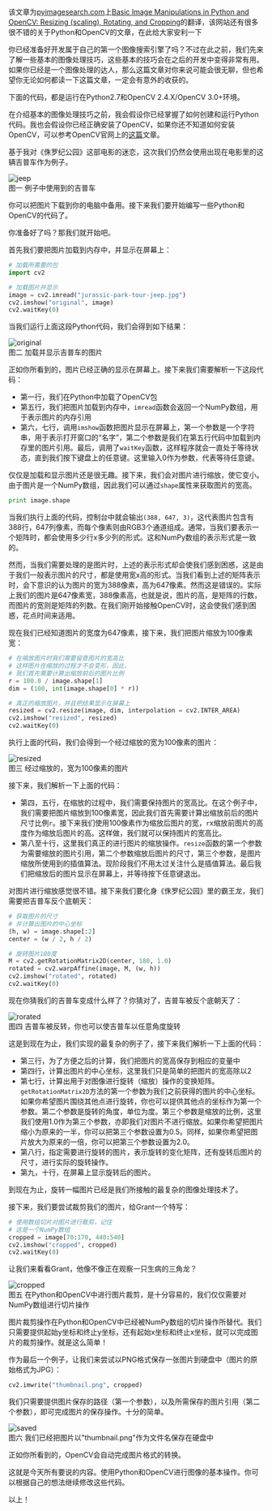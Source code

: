 该文章为[pyimagesearch.com](http://www.pyimagesearch.com)上[Basic Image Manipulations in Python and OpenCV: Resizing (scaling), Rotating, and Cropping](http://www.pyimagesearch.com/2014/01/20/basic-image-manipulations-in-python-and-opencv-resizing-scaling-rotating-and-cropping/)的翻译，该网站还有很多很不错的关于Python和OpenCV的文章，在此给大家安利一下

你已经准备好开发属于自己的第一个图像搜索引擎了吗？不过在此之前，我们先来了解一些基本的图像处理技巧，这些基本的技巧会在之后的开发中变得非常有用。如果你已经是一个图像处理的达人，那么这篇文章对你来说可能会很无聊，但也希望你无论如何都读一下这篇文章，一定会有意外的收获的。

下面的代码，都是运行在Python2.7和OpenCV 2.4.X/OpenCV 3.0+环境。

在介绍基本的图像处理技巧之前，我会假设你已经掌握了如何创建和运行Python代码。我也会假设你已经正确安装了OpenCV，如果你还不知道如何安装OpenCV，可以参考OpenCV官网上的[这篇](http://opencv.org/quickstart.html)文章。

基于我对《侏罗纪公园》这部电影的迷恋，这次我们仍然会使用出现在电影里的这辆吉普车作为例子。

![jeep](./images/jurassic-park-tour-jeep.jpg)<br>
图一 例子中使用到的吉普车

你可以把图片下载到你的电脑中备用。接下来我们要开始编写一些Python和OpenCV的代码了。

你准备好了吗？那我们就开始吧。

首先我们要把图片加载到内存中，并显示在屏幕上：

```python
# 加载所需要的包
import cv2

# 加载图片并显示
image = cv2.imread("jurassic-park-tour-jeep.jpg")
cv2.imshow("original", image)
cv2.waitKey(0)
```

当我们运行上面这段Python代码，我们会得到如下结果：

![original](basic-original.png)<br>
图二 加载并显示吉普车的图片

正如你所看到的，图片已经正确的显示在屏幕上。接下来我们需要解析一下这段代码：

* 第一行，我们在Python中加载了OpenCV包
* 第五行，我们把图片加载到内存中，`imread`函数会返回一个NumPy数组，用于表示图片的内存引用
* 第六，七行，调用`imshow`函数把图片显示在屏幕上，第一个参数是一个字符串，用于表示打开窗口的“名字”，第二个参数是我们在第五行代码中加载到内存里的图片引用。最后，调用了`waitKey`函数，这样程序就会一直处于等待状态，直到我们按下键盘上的任意键。这里输入0作为参数，代表等待任意键。

仅仅是加载和显示图片还是很无趣。接下来，我们会对图片进行缩放，使它变小。由于图片是一个NumPy数组，因此我们可以通过`shape`属性来获取图片的宽高。

```python
print image.shape
```

当我们执行上面的代码，控制台中就会输出`(388, 647, 3)`，这代表图片包含有388行，647列像素，而每个像素则由RGB3个通道组成。通常，当我们要表示一个矩阵时，都会使用多少行x多少列的形式。这和NumPy数组的表示形式是一致的。

然而，当我们需要处理的是图片时，上述的表示形式却会使我们感到困惑，这是由于我们一般表示图片的尺寸，都是使用宽x高的形式。当我们看到上述的矩阵表示时，会下意识的认为图片的宽为388像素，高为647像素。然而这是错误的。实际上我们的图片是647像素宽，388像素高，也就是说，图片的高，是矩阵的行数，而图片的宽则是矩阵的列数。在我们刚开始接触OpenCV时，这会使我们感到困惑，花点时间来适用。

现在我们已经知道图片的宽度为647像素，接下来，我们把图片缩放为100像素宽：

```python
# 在缩放图片时我们需要留意图片的宽高比
# 这样图片在缩放的过程才不会变形，因此，
# 我们首先需要计算出缩放前后的图片比例
r = 100.0 / image.shape[1]
dim = (100, int(image.shape[0] * r))

# 真正的缩放图片，并且把结果显示在屏幕上
resized = cv2.resize(image, dim, interpolation = cv2.INTER_AREA)
cv2.imshow("resized", resized)
cv2.waitKey(0)
```

执行上面的代码，我们会得到一个经过缩放的宽为100像素的图片：

![resized](./images/basic-resized.png)<br>
图三 经过缩放的，宽为100像素的图片

接下来，我们解析一下上面的代码：

* 第四，五行，在缩放的过程中，我们需要保持图片的宽高比。在这个例子中，我们需要把图片缩放到100像素宽，因此我们首先需要计算出缩放前后的图片尺寸比例`r`。接下来我们使用100像素作为缩放后图片的宽，`r`x缩放前图片的高度作为缩放后图片的高。这样做，我们就可以保持图片的宽高比。
* 第八至十行，这里我们真正的进行图片的缩放操作。`resize`函数的第一个参数为需要缩放的图片引用，第二个参数缩放后图片的尺寸，第三个参数，是图片缩放所使用到的插值算法。现阶段我们不用太过关注什么是插值算法。最后我们把缩放后的图片显示在屏幕上，并等待按下任意键退出。

对图片进行缩放感觉很不错。接下来我们要化身《侏罗纪公园》里的霸王龙，我们需要把吉普车反个底朝天：

```python
# 获取图片的尺寸
# 并计算出图片的中心坐标
(h, w) = image.shape[:2]
center = (w / 2, h / 2)

# 旋转图片180度
M = cv2.getRotationMatrix2D(center, 180, 1.0)
rotated = cv2.warpAffine(image, M, (w, h))
cv2.imshow("rotated", rotated)
cv2.waitKey(0)
```

现在你猜我们的吉普车变成什么样了？你猜对了，吉普车被反个底朝天了：

![rorated](./images/basic-rotated.png)<br>
图四 吉普车被反转，你也可以使吉普车以任意角度旋转

这是到现在为止，我们实现的最复杂的例子了，接下来我们解析一下上面的代码：

* 第三行，为了方便之后的计算，我们把图片的宽高保存到相应的变量中
* 第四行，计算出图片的中心坐标，这里我们只是简单的把图片的宽高除以2
* 第七行，计算出用于对图像进行旋转（缩放）操作的变换矩阵。`getRotationMatrix2D`方法的第一个参数为我们之前获得的图片的中心坐标。如果你希望图片围绕其他点进行旋转，你也可以提供其他点的坐标作为第一个参数。第二个参数是旋转的角度，单位为度。第三个参数是缩放的比例，这里我们使用1.0作为第三个参数，亦即我们对图片不进行缩放。如果你希望把图片缩小为原来的一半，你可以把第三个参数设置为0.5。同样，如果你希望把图片放大为原来的一倍，你可以把第三个参数设置为2.0。
* 第八行，指定需要进行旋转的图片，表示旋转的变化矩阵，还有旋转后图片的尺寸，进行实际的旋转操作。
* 第九，十行，在屏幕上显示旋转后的图片。

到现在为止，旋转一幅图片已经是我们所接触的最复杂的图像处理技术了。

接下来，我们要尝试裁剪我们的图片，给Grant一个特写：

```python
# 使用数组切片对图片进行裁剪，记住
# 这是一个NumPy数组
cropped = image[70:170, 440:540]
cv2.imshow("cropped", cropped)
cv2.waitKey(0)
```

让我们来看看Grant，他像不像正在观察一只生病的三角龙？

![cropped](./images/basic-cropped.png)<br />
图五 在Python和OpenCV中进行图片裁剪，是十分容易的，我们仅仅需要对NumPy数组进行切片操作

图片裁剪操作在Python和OpenCV中已经被NumPy数组的切片操作所替代。我们只需要提供起始y坐标和终止y坐标，还有起始x坐标和终止x坐标，就可以完成图片的裁剪操作。就是这么简单！

作为最后一个例子，让我们来尝试以PNG格式保存一张图片到硬盘中（图片的原始格式为JPG）：

```python
cv2.imwrite("thumbnail.png", cropped)
```

我们只需要提供图片保存的路径（第一个参数），以及所需保存的图片引用（第二个参数），即可完成图片的保存操作。十分的简单。

![saved](./images/basic-saved.png)<br />
图六 我们已经把图片以"thumbnail.png"作为文件名保存在硬盘中

正如你所看到的，OpenCV会自动完成图片格式的转换。

这就是今天所有要说的内容。使用Python和OpenCV进行图像的基本操作。你可以根据自己的想法继续修改这些代码。

以上！